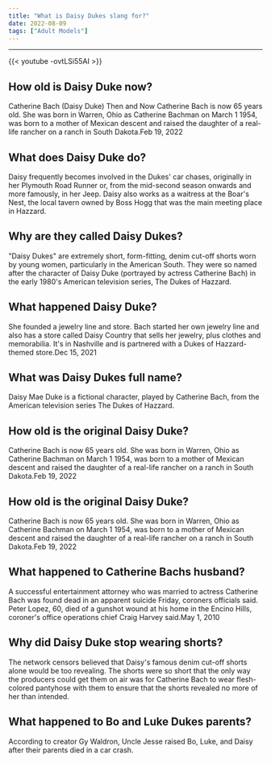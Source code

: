 ```yaml
---
title: "What is Daisy Dukes slang for?"
date: 2022-08-09
tags: ["Adult Models"]
---
```


---
{{< youtube -ovtLSi55AI >}}
## How old is Daisy Duke now?
Catherine Bach (Daisy Duke) Then and Now Catherine Bach is now 65 years old. She was born in Warren, Ohio as Catherine Bachman on March 1 1954, was born to a mother of Mexican descent and raised the daughter of a real-life rancher on a ranch in South Dakota.Feb 19, 2022

## What does Daisy Duke do?
Daisy frequently becomes involved in the Dukes' car chases, originally in her Plymouth Road Runner or, from the mid-second season onwards and more famously, in her Jeep. Daisy also works as a waitress at the Boar's Nest, the local tavern owned by Boss Hogg that was the main meeting place in Hazzard.

## Why are they called Daisy Dukes?
"Daisy Dukes" are extremely short, form-fitting, denim cut-off shorts worn by young women, particularly in the American South. They were so named after the character of Daisy Duke (portrayed by actress Catherine Bach) in the early 1980's American television series, The Dukes of Hazzard.

## What happened Daisy Duke?
She founded a jewelry line and store. Bach started her own jewelry line and also has a store called Daisy Country that sells her jewelry, plus clothes and memorabilia. It's in Nashville and is partnered with a Dukes of Hazzard-themed store.Dec 15, 2021

## What was Daisy Dukes full name?
Daisy Mae Duke is a fictional character, played by Catherine Bach, from the American television series The Dukes of Hazzard.

## How old is the original Daisy Duke?
Catherine Bach is now 65 years old. She was born in Warren, Ohio as Catherine Bachman on March 1 1954, was born to a mother of Mexican descent and raised the daughter of a real-life rancher on a ranch in South Dakota.Feb 19, 2022

## How old is the original Daisy Duke?
Catherine Bach is now 65 years old. She was born in Warren, Ohio as Catherine Bachman on March 1 1954, was born to a mother of Mexican descent and raised the daughter of a real-life rancher on a ranch in South Dakota.Feb 19, 2022

## What happened to Catherine Bachs husband?
A successful entertainment attorney who was married to actress Catherine Bach was found dead in an apparent suicide Friday, coroners officials said. Peter Lopez, 60, died of a gunshot wound at his home in the Encino Hills, coroner's office operations chief Craig Harvey said.May 1, 2010

## Why did Daisy Duke stop wearing shorts?
The network censors believed that Daisy's famous denim cut-off shorts alone would be too revealing. The shorts were so short that the only way the producers could get them on air was for Catherine Bach to wear flesh-colored pantyhose with them to ensure that the shorts revealed no more of her than intended.

## What happened to Bo and Luke Dukes parents?
According to creator Gy Waldron, Uncle Jesse raised Bo, Luke, and Daisy after their parents died in a car crash.

